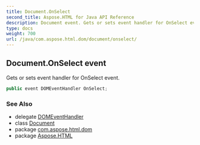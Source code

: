 ```yaml
---
title: Document.OnSelect
second_title: Aspose.HTML for Java API Reference
description: Document event. Gets or sets event handler for OnSelect event
type: docs
weight: 700
url: /java/com.aspose.html.dom/document/onselect/
---
```

## Document.OnSelect event

Gets or sets event handler for OnSelect event.

```java
public event DOMEventHandler OnSelect;
```

### See Also

* delegate [DOMEventHandler](../../../com.aspose.html.dom.events/domeventhandler/)
* class [Document](../)
* package [com.aspose.html.dom](../../document/)
* package [Aspose.HTML](../../../)
